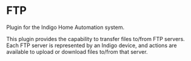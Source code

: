 # FTP

Plugin for the Indigo Home Automation system.

This plugin provides the capability to transfer files to/from FTP servers.  Each FTP server is represented by an Indigo device, and actions are available to upload or download files to/from that server.


